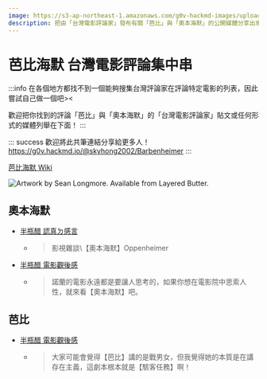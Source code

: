 ```yaml
---
image: https://s3-ap-northeast-1.amazonaws.com/g0v-hackmd-images/uploads/upload_3f33bdae846d19b72350d065ae36f21d.png
description: 把由「台灣電影評論家」發布有關「芭比」與「奧本海默」的公開媒體分享出來！
---
```


# 芭比海默 台灣電影評論集中串

:::info
在各個地方都找不到一個能夠搜集台灣評論家在評論特定電影的列表，因此嘗試自己做一個吧><

歡迎把你找到的評論「芭比」與「奧本海默」的「台灣電影評論家」貼文或任何形式的媒體列舉在下面！
:::

::: success
歡迎將此共筆連結分享給更多人！
https://g0v.hackmd.io/@skyhong2002/Barbenheimer
:::

[芭比海默 Wiki](https://en.wikipedia.org/wiki/Barbenheimer)

![Artwork by Sean Longmore. Available from Layered Butter.](https://s3-ap-northeast-1.amazonaws.com/g0v-hackmd-images/uploads/upload_3f33bdae846d19b72350d065ae36f21d.png)

## 奧本海默

- [半瓶醋 認真ㄉ感言](https://www.facebook.com/VinegarFilmCafe/posts/pfbid0yK7jmmg2Whu5mREDxHar3VofF6Q31yxyuZbh9tk5sRQr836gbxeCXkEkKUswasYfl)
    - > 影視雜談\【奧本海默】Oppenheimer
- [半瓶醋 電影觀後感](https://www.facebook.com/VinegarFilmCafe/posts/pfbid0nWU6wA5v1NqG98pGFmJvNTGicQPHqeWV6GCR28fvy2F6YyuevHkqU5b31uUYNhqkl)
    - > 諾蘭的電影永遠都是要讓人思考的，如果你想在電影院中思索人性，就來看【奧本海默】吧。


## 芭比

- [半瓶醋 電影觀後感](https://www.facebook.com/VinegarFilmCafe/posts/pfbid02qyCJVg2cm6pXTMynVgm91Z933Ghv7MnxXthE29DKdjj8PHLWGr3XPQVYQpSDtJ9vl)
    - > 大家可能會覺得【芭比】講的是戰男女，但我覺得她的本質是在講存在主義，這劇本根本就是【駭客任務】啊！
